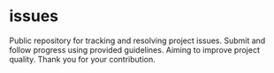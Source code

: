 # issues
Public repository for tracking and resolving project issues. Submit and follow progress using provided guidelines. Aiming to improve project quality. Thank you for your contribution.
